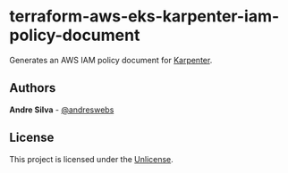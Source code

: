 # terraform-aws-eks-karpenter-iam-policy-document

Generates an AWS IAM policy document for [Karpenter](https://karpenter.sh).

[//]: # (BEGIN_TF_DOCS)
[//]: # (END_TF_DOCS)

## Authors

**Andre Silva** - [@andreswebs](https://github.com/andreswebs)

## License

This project is licensed under the [Unlicense](UNLICENSE.md).
